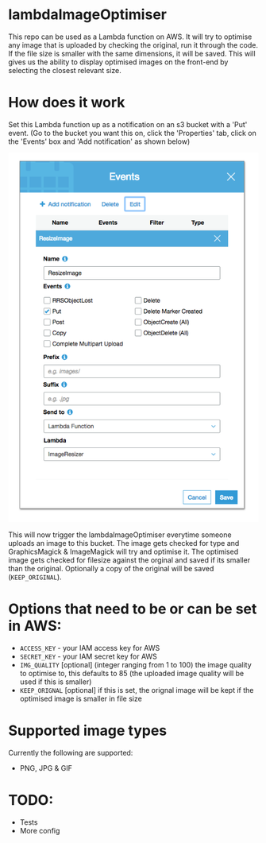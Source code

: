 # lambdaImageOptimiser

This repo can be used as a Lambda function on AWS. 
It will try to optimise any image that is uploaded by checking the original, run it through the code.
If the file size is smaller with the same dimensions, it will be saved.
This will gives us the ability to display optimised images on the front-end by selecting the closest relevant size.

# How does it work
Set this Lambda function up as a notification on an s3 bucket with a 'Put' event.
(Go to the bucket you want this on, click the 'Properties' tab, click on the 'Events' box and 'Add notification' as shown below)

![Screenshot](screenshot.png)

This will now trigger the lambdaImageOptimiser everytime someone uploads an image to this bucket.
The image gets checked for type and GraphicsMagick & ImageMagick will try and optimise it.
The optimised image gets checked for filesize against the orginal and saved if its smaller than the original.
Optionally a copy of the original will be saved (`KEEP_ORIGINAL`).

# Options that need to be or can be set in AWS:
- `ACCESS_KEY` - your IAM access key for AWS
- `SECRET_KEY` - your IAM secret key for AWS
- `IMG_QUALITY` [optional] (integer ranging from 1 to 100) the image quality to optimise to, this defaults to 85 (the uploaded image quality will be used if this is smaller)
- `KEEP_ORIGNAL` [optional] if this is set, the orignal image will be kept if the optimised image is smaller in file size

# Supported image types
Currently the following are supported:
- PNG, JPG & GIF

# TODO:
- Tests
- More config